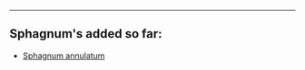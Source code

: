 

---
## Sphagnum's added so far:

- [Sphagnum annulatum](https://danielesolbakk.github.io/Sphagnum-Field-Guide/Subgenus%20Cuspidata/Sphagnum%20annulatum)

